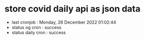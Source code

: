 # store covid daily api as json data

- last cronjob : Monday, 26 December 2022 01:02:44
- status og cron : success
- status daily cron : success
      
      